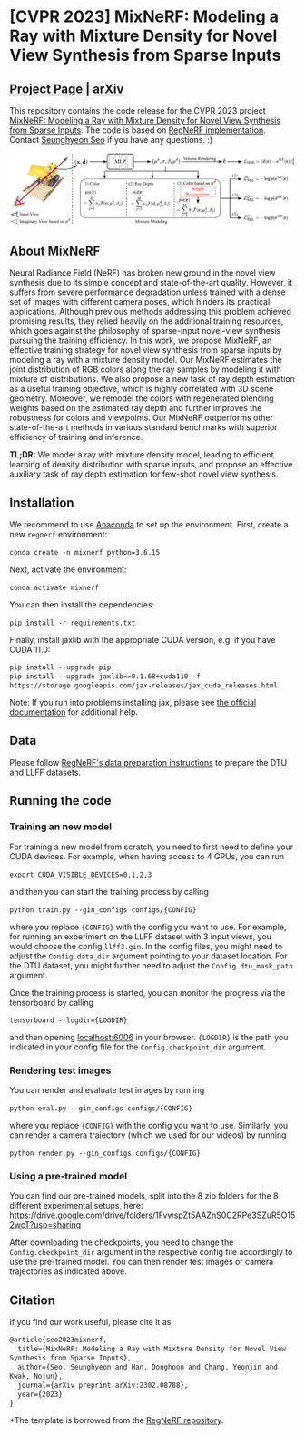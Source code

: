 # [CVPR 2023] MixNeRF: Modeling a Ray with Mixture Density for Novel View Synthesis from Sparse Inputs

## [Project Page](https://shawn615.github.io/mixnerf/) | [arXiv](https://arxiv.org/abs/2302.08788)

This repository contains the code release for the CVPR 2023 project [MixNeRF: Modeling a Ray with Mixture Density for Novel View Synthesis from Sparse Inputs](https://shawn615.github.io/mixnerf/).
The code is based on [RegNeRF implementation](https://github.com/google-research/google-research/tree/master/regnerf).
Contact [Seunghyeon Seo](https://shawn615.github.io/) if you have any questions. :)

![Teaser Image](teaser.png)

## About MixNeRF

Neural Radiance Field (NeRF) has broken new ground in the novel view synthesis due to its simple concept and state-of-the-art quality. However, it suffers from severe performance degradation unless trained with a dense set of images with different camera poses, which hinders its practical applications. Although previous methods addressing this problem achieved promising results, they relied heavily on the additional training resources, which goes against the philosophy of sparse-input novel-view synthesis pursuing the training efficiency. In this work, we propose MixNeRF, an effective training strategy for novel view synthesis from sparse inputs by modeling a ray with a mixture density model. Our MixNeRF estimates the joint distribution of RGB colors along the ray samples by modeling it with mixture of distributions. We also propose a new task of ray depth estimation as a useful training objective, which is highly correlated with 3D scene geometry. Moreover, we remodel the colors with regenerated blending weights based on the estimated ray depth and further improves the robustness for colors and viewpoints. Our MixNeRF outperforms other state-of-the-art methods in various standard benchmarks with superior efficiency of training and inference.

**TL;DR:** We model a ray with mixture density model, leading to efficient learning of density distribution with sparse inputs, and propose an effective auxiliary task of ray depth estimation for few-shot novel view synthesis.

## Installation

We recommend to use [Anaconda](https://www.anaconda.com/products/individual) to set up the environment. First, create a new `regnerf` environment: 

```conda create -n mixnerf python=3.6.15```

Next, activate the environment:

```conda activate mixnerf```

You can then install the dependencies:

```pip install -r requirements.txt```

Finally, install jaxlib with the appropriate CUDA version, e.g. if you have CUDA 11.0:

```
pip install --upgrade pip
pip install --upgrade jaxlib==0.1.68+cuda110 -f https://storage.googleapis.com/jax-releases/jax_cuda_releases.html
```

Note: If you run into problems installing jax, please see [the official documentation](https://github.com/google/jax#pip-installation-gpu-cuda) for additional help.

## Data

Please follow [RegNeRF's data preparation instructions](https://github.com/google-research/google-research/tree/master/regnerf) to prepare the DTU and LLFF datasets.

## Running the code

### Training an new model

For training a new model from scratch, you need to first need to define your CUDA devices. For example, when having access to 4 GPUs, you can run

```export CUDA_VISIBLE_DEVICES=0,1,2,3```

and then you can start the training process by calling

```python train.py --gin_configs configs/{CONFIG} ```

where you replace `{CONFIG}` with the config you want to use. For example, for running an experiment on the LLFF dataset with 3 input views, you would choose the config `llff3.gin`. In the config files, you might need to adjust the `Config.data_dir` argument pointing to your dataset location. For the DTU dataset, you might further need to adjust the `Config.dtu_mask_path` argument.

Once the training process is started, you can monitor the progress via the tensorboard by calling
```
tensorboard --logdir={LOGDIR}
```
and then opening [localhost:6006](http://localhost:6006/) in your browser. `{LOGDIR}` is the path you indicated in your config file for the `Config.checkpoint_dir` argument. 

### Rendering test images

You can render and evaluate test images by running

```python eval.py --gin_configs configs/{CONFIG} ```

where you replace `{CONFIG}` with the config you want to use. Similarly, you can render a camera trajectory (which we used for our videos) by running

```python render.py --gin_configs configs/{CONFIG} ```


### Using a pre-trained model

You can find our pre-trained models, split into the 8 zip folders for the 8 different experimental setups, here: https://drive.google.com/drive/folders/1FvwspZt5AAZnS0C2RPe3SZuR5O152wcT?usp=sharing

After downloading the checkpoints, you need to change the `Config.checkpoint_dir` argument in the respective config file accordingly to use the pre-trained model. You can then render test images or camera trajectories as indicated above.

## Citation

If you find our work useful, please cite it as
```
@article{seo2023mixnerf,
  title={MixNeRF: Modeling a Ray with Mixture Density for Novel View Synthesis from Sparse Inputs},
  author={Seo, Seunghyeon and Han, Donghoon and Chang, Yeonjin and Kwak, Nojun},
  journal={arXiv preprint arXiv:2302.08788},
  year={2023}
}
```
*The template is borrowed from the [RegNeRF repository](https://github.com/google-research/google-research/tree/master/regnerf).